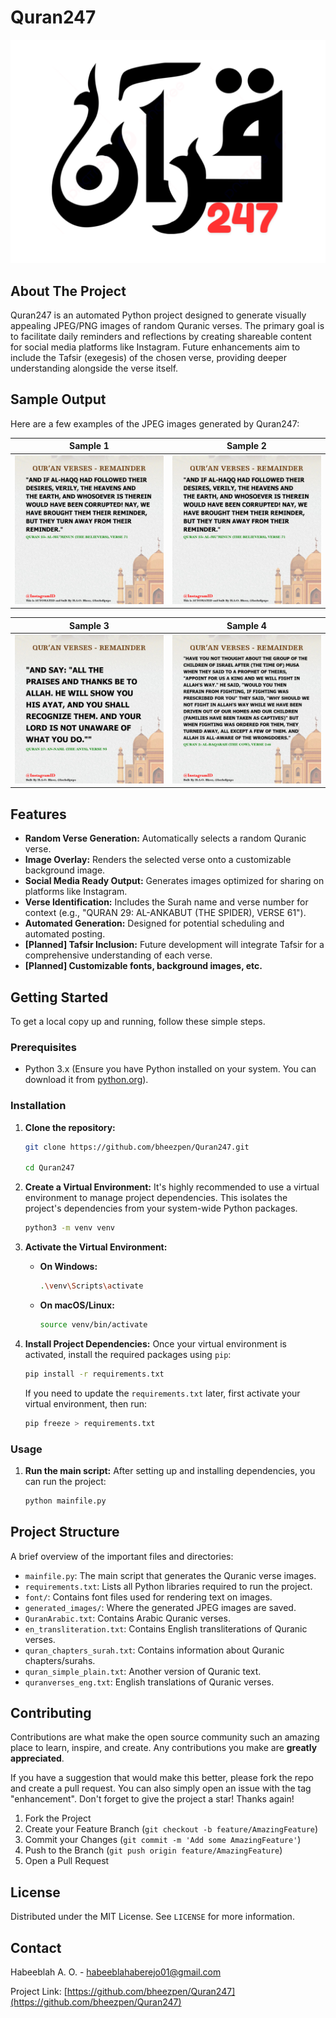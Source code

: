 # Quran247

![Project Logo](quran247_logo.png)

## About The Project

Quran247 is an automated Python project designed to generate visually appealing JPEG/PNG images of random Quranic verses. The primary goal is to facilitate daily reminders and reflections by creating shareable content for social media platforms like Instagram. Future enhancements aim to include the Tafsir (exegesis) of the chosen verse, providing deeper understanding alongside the verse itself.


## Sample Output

Here are a few examples of the JPEG images generated by Quran247:

| Sample 1 | Sample 2 |
| :-------------------------: | :-------------------------: |
| ![Sample Quran Verse Image 1](generated_images/img_for_053011013.png) | ![Sample Quran Verse Image 2](generated_images/img_for_053011013.png) |

| Sample 3 | Sample 4 |
| :-------------------------: | :-------------------------: |
| ![Sample Quran Verse Image 3](generated_images/img_for_041909020.png) | ![Sample Quran Verse Image 4](generated_images/img_for_012107531.png) |


## Features

* **Random Verse Generation:** Automatically selects a random Quranic verse.
* **Image Overlay:** Renders the selected verse onto a customizable background image.
* **Social Media Ready Output:** Generates images optimized for sharing on platforms like Instagram.
* **Verse Identification:** Includes the Surah name and verse number for context (e.g., "QURAN 29: AL-ANKABUT (THE SPIDER), VERSE 61").
* **Automated Generation:** Designed for potential scheduling and automated posting.
* **[Planned] Tafsir Inclusion:** Future development will integrate Tafsir for a comprehensive understanding of each verse.
* **[Planned] Customizable fonts, background images, etc.**

## Getting Started

To get a local copy up and running, follow these simple steps.

### Prerequisites

* Python 3.x (Ensure you have Python installed on your system. You can download it from [python.org](https://www.python.org/downloads/)).

### Installation

1.  **Clone the repository:**
    ```bash
    git clone https://github.com/bheezpen/Quran247.git
    
    cd Quran247
    ```

2.  **Create a Virtual Environment:**
    It's highly recommended to use a virtual environment to manage project dependencies. This isolates the project's dependencies from your system-wide Python packages.

    ```bash
    python3 -m venv venv
    ```

3.  **Activate the Virtual Environment:**

    * **On Windows:**
        ```bash
        .\venv\Scripts\activate
        ```
    * **On macOS/Linux:**
        ```bash
        source venv/bin/activate
        ```

4.  **Install Project Dependencies:**
    Once your virtual environment is activated, install the required packages using `pip`:

    ```bash
    pip install -r requirements.txt
    ```

    If you need to update the `requirements.txt` later, first activate your virtual environment, then run:
    ```bash
    pip freeze > requirements.txt
    ```

### Usage

1.  **Run the main script:**
    After setting up and installing dependencies, you can run the project:

    ```bash
    python mainfile.py
    ```

## Project Structure

A brief overview of the important files and directories:

* `mainfile.py`: The main script that generates the Quranic verse images.
* `requirements.txt`: Lists all Python libraries required to run the project.
* `font/`: Contains font files used for rendering text on images.
* `generated_images/`: Where the generated JPEG images are saved.
* `QuranArabic.txt`: Contains Arabic Quranic verses.
* `en_transliteration.txt`: Contains English transliterations of Quranic verses.
* `quran_chapters_surah.txt`:  Contains information about Quranic chapters/surahs.
* `quran_simple_plain.txt`: Another version of Quranic text.
* `quranverses_eng.txt`: English translations of Quranic verses.

## Contributing

Contributions are what make the open source community such an amazing place to learn, inspire, and create. Any contributions you make are **greatly appreciated**.

If you have a suggestion that would make this better, please fork the repo and create a pull request. You can also simply open an issue with the tag "enhancement".
Don't forget to give the project a star! Thanks again!

1.  Fork the Project
2.  Create your Feature Branch (`git checkout -b feature/AmazingFeature`)
3.  Commit your Changes (`git commit -m 'Add some AmazingFeature'`)
4.  Push to the Branch (`git push origin feature/AmazingFeature`)
5.  Open a Pull Request

## License

Distributed under the MIT License. See `LICENSE` for more information.

## Contact

Habeeblah A. O. - habeeblahaberejo01@gmail.com

Project Link: [https://github.com/bheezpen/Quran247](https://github.com/bheezpen/Quran247)